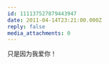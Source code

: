 ```yaml
---
id: 111137527879443947
date: 2011-04-14T23:21:00.000Z
reply: false
media_attachments: 0
---
```


只是因为我爱你！ ​​​​

